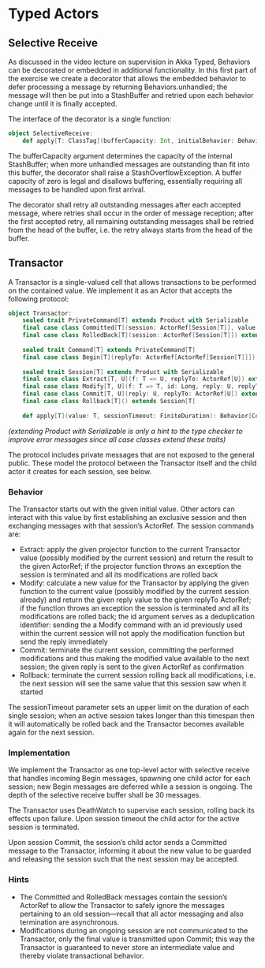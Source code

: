 

# Typed Actors

## Selective Receive

As discussed in the video lecture on supervision in Akka Typed,  Behaviors can be decorated or embedded in additional functionality. In  this first part of the exercise we create a decorator that allows the embedded behavior to defer processing a message by returning Behaviors.unhandled; the message will then be put into a StashBuffer and retried upon each behavior change until it is finally accepted.

The interface of the decorator is a single function:

```scala
object SelectiveReceive:
    def apply[T: ClassTag](bufferCapacity: Int, initialBehavior: Behavior[T]): Behavior[T] = ???
```

The bufferCapacity argument determines the capacity of the internal StashBuffer; when more unhandled messages are outstanding than fit into this buffer, the decorator shall raise a StashOverflowException. A buffer capacity of zero is legal and disallows buffering, essentially requiring all messages to be handled upon first arrival.

The decorator shall retry all outstanding messages after each  accepted message, where retries shall occur in the order of message  reception; after the first accepted retry, all remaining outstanding  messages shall be retried from the head of the buffer, i.e. the retry always starts from the head of the buffer.

## Transactor

A Transactor is a single-valued cell that allows transactions to be  performed on the contained value. We implement it as an Actor that  accepts the following protocol:

```scala
object Transactor:
    sealed trait PrivateCommand[T] extends Product with Serializable
    final case class Committed[T](session: ActorRef[Session[T]], value: T) extends PrivateCommand[T]
    final case class RolledBack[T](session: ActorRef[Session[T]]) extends PrivateCommand[T]
    
    sealed trait Command[T] extends PrivateCommand[T]
    final case class Begin[T](replyTo: ActorRef[ActorRef[Session[T]]]) extends Command[T]
    
    sealed trait Session[T] extends Product with Serializable
    final case class Extract[T, U](f: T => U, replyTo: ActorRef[U]) extends Session[T]
    final case class Modify[T, U](f: T => T, id: Long, reply: U, replyTo: ActorRef[U]) extends Session[T]     
    final case class Commit[T, U](reply: U, replyTo: ActorRef[U]) extends Session[T]     
    final case class Rollback[T]() extends Session[T]      
    
    def apply[T](value: T, sessionTimeout: FiniteDuration): Behavior[Command[T]] = ???
```

*(extending Product with Serializable is only a hint to the type checker to improve error messages since all case classes extend these traits)*

The protocol includes private messages that are not exposed to the  general public. These model the protocol between the Transactor itself  and the child actor it creates for each session, see below.

### Behavior

The Transactor starts out with the given initial value. Other actors  can interact with this value by first establishing an exclusive session  and then exchanging messages with that session’s ActorRef. The session commands are:

- Extract: apply the given projector function to the  current Transactor value (possibly modified by the current session) and  return the result to the given ActorRef; if the projector function throws an exception the session is terminated and all its modifications are rolled back
- Modify: calculate a new value for the Transactor by  applying the given function to the current value (possibly modified by  the current session already) and return the given reply value to the  given replyTo ActorRef; if the function throws an exception the session is terminated and all its modifications are rolled back; the id argument serves as a deduplication identifier: sending the a Modify command with an id previously used within the current session will not apply the modification function but send the reply immediately
- Commit: terminate the current session, committing the  performed modifications and thus making the modified value available to  the next session; the given reply is sent to the given ActorRef as confirmation
- Rollback: terminate the current session rolling back  all modifications, i.e. the next session will see the same value that  this session saw when it started

The sessionTimeout parameter sets an upper limit on the duration of each  single session; when an active session takes longer than this timespan  then it will automatically be rolled back and the Transactor becomes  available again for the next session.

### Implementation

We implement the Transactor as one top-level actor with selective receive that handles incoming Begin messages, spawning one child actor for each session; new Begin messages are deferred while a session is ongoing. The depth of the selective receive buffer shall be 30 messages.

The Transactor uses DeathWatch to supervise each session, rolling back its effects upon failure. Upon session timeout the child actor for the active session is terminated.

Upon session Commit, the session’s child actor sends a Committed  message to the Transactor, informing it about the new value to be  guarded and releasing the session such that the next session may be  accepted.

### Hints

- The Committed and RolledBack messages contain the session’s ActorRef to  allow the Transactor to safely ignore the messages pertaining to an old  session—recall that all actor messaging and also termination are  asynchronous.
- Modifications during an ongoing session are not communicated to the Transactor, only the final value is transmitted upon Commit; this way the Transactor is guaranteed to never store an intermediate value and thereby violate transactional behavior.
